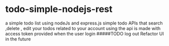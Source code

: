 # todo-simple-nodejs-rest
a simple todo list using nodeJs and express.js 
simple todo APIs that search ,delete , edit your todos related to your account
using the api  is made with access token provided when the user login
#####TODO 
log out
Refactor 
UI in the future
